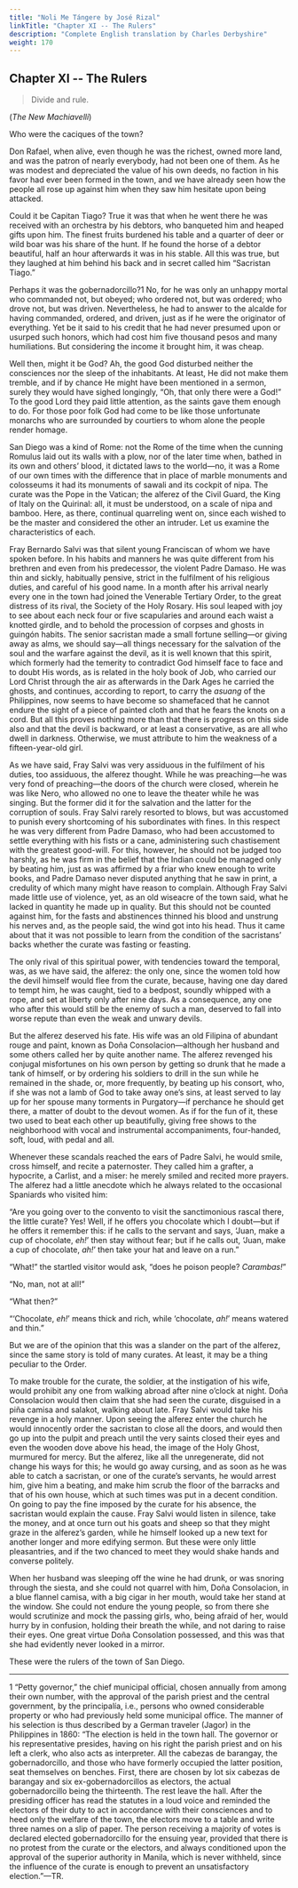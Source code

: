 ```yaml
---
title: "Noli Me Tángere by José Rizal"
linkTitle: "Chapter XI -- The Rulers"
description: "Complete English translation by Charles Derbyshire"
weight: 170
---
```

## Chapter XI -- The Rulers

>Divide and rule.

(*The New Machiavelli*)

Who were the caciques of the town?

Don Rafael, when alive, even though he was the richest, owned more land, and was the patron of nearly everybody, had not been one of them. As he was modest and depreciated the value of his own deeds, no faction in his favor had ever been formed in the town, and we have already seen how the people all rose up against him when they saw him hesitate upon being attacked.

Could it be Capitan Tiago? True it was that when he went there he was received with an orchestra by his debtors, who banqueted him and heaped gifts upon him. The finest fruits burdened his table and a quarter of deer or wild boar was his share of the hunt. If he found the horse of a debtor beautiful, half an hour afterwards it was in his stable. All this was true, but they laughed at him behind his back and in secret called him “Sacristan Tiago.”

Perhaps it was the gobernadorcillo?1 No, for he was only an unhappy mortal who commanded not, but obeyed; who ordered not, but was ordered; who drove not, but was driven. Nevertheless, he had to answer to the alcalde for having commanded, ordered, and driven, just as if he were the originator of everything. Yet be it said to his credit that he had never presumed upon or usurped such honors, which had cost him five thousand pesos and many humiliations. But considering the income it brought him, it was cheap.

Well then, might it be God? Ah, the good God disturbed neither the consciences nor the sleep of the inhabitants. At least, He did not make them tremble, and if by chance He might have been mentioned in a sermon, surely they would have sighed longingly, “Oh, that only there were a God!” To the good Lord they paid little attention, as the saints gave them enough to do. For those poor folk God had come to be like those unfortunate monarchs who are surrounded by courtiers to whom alone the people render homage.

San Diego was a kind of Rome: not the Rome of the time when the cunning Romulus laid out its walls with a plow, nor of the later time when, bathed in its own and others’ blood, it dictated laws to the world—no, it was a Rome of our own times with the difference that in place of marble monuments and colosseums it had its monuments of sawali and its cockpit of nipa. The curate was the Pope in the Vatican; the alferez of the Civil Guard, the King of Italy on the Quirinal: all, it must be understood, on a scale of nipa and bamboo. Here, as there, continual quarreling went on, since each wished to be the master and considered the other an intruder. Let us examine the characteristics of each.

Fray Bernardo Salvi was that silent young Franciscan of whom we have spoken before. In his habits and manners he was quite different from his brethren and even from his predecessor, the violent Padre Damaso. He was thin and sickly, habitually pensive, strict in the fulfilment of his religious duties, and careful of his good name. In a month after his arrival nearly every one in the town had joined the Venerable Tertiary Order, to the great distress of its rival, the Society of the Holy Rosary. His soul leaped with joy to see about each neck four or five scapularies and around each waist a knotted girdle, and to behold the procession of corpses and ghosts in guingón habits. The senior sacristan made a small fortune selling—or giving away as alms, we should say—all things necessary for the salvation of the soul and the warfare against the devil, as it is well known that this spirit, which formerly had the temerity to contradict God himself face to face and to doubt His words, as is related in the holy book of Job, who carried our Lord Christ through the air as afterwards in the Dark Ages he carried the ghosts, and continues, according to report, to carry the *asuang* of the Philippines, now seems to have become so shamefaced that he cannot endure the sight of a piece of painted cloth and that he fears the knots on a cord. But all this proves nothing more than that there is progress on this side also and that the devil is backward, or at least a conservative, as are all who dwell in darkness. Otherwise, we must attribute to him the weakness of a fifteen-year-old girl.

As we have said, Fray Salvi was very assiduous in the fulfilment of his duties, too assiduous, the alferez thought. While he was preaching—he was very fond of preaching—the doors of the church were closed, wherein he was like Nero, who allowed no one to leave the theater while he was singing. But the former did it for the salvation and the latter for the corruption of souls. Fray Salvi rarely resorted to blows, but was accustomed to punish every shortcoming of his subordinates with fines. In this respect he was very different from Padre Damaso, who had been accustomed to settle everything with his fists or a cane, administering such chastisement with the greatest good-will. For this, however, he should not be judged too harshly, as he was firm in the belief that the Indian could be managed only by beating him, just as was affirmed by a friar who knew enough to write books, and Padre Damaso never disputed anything that he saw in print, a credulity of which many might have reason to complain. Although Fray Salvi made little use of violence, yet, as an old wiseacre of the town said, what he lacked in quantity he made up in quality. But this should not be counted against him, for the fasts and abstinences thinned his blood and unstrung his nerves and, as the people said, the wind got into his head. Thus it came about that it was not possible to learn from the condition of the sacristans’ backs whether the curate was fasting or feasting.

The only rival of this spiritual power, with tendencies toward the temporal, was, as we have said, the alferez: the only one, since the women told how the devil himself would flee from the curate, because, having one day dared to tempt him, he was caught, tied to a bedpost, soundly whipped with a rope, and set at liberty only after nine days. As a consequence, any one who after this would still be the enemy of such a man, deserved to fall into worse repute than even the weak and unwary devils.

But the alferez deserved his fate. His wife was an old Filipina of abundant rouge and paint, known as Doña Consolacion—although her husband and some others called her by quite another name. The alferez revenged his conjugal misfortunes on his own person by getting so drunk that he made a tank of himself, or by ordering his soldiers to drill in the sun while he remained in the shade, or, more frequently, by beating up his consort, who, if she was not a lamb of God to take away one’s sins, at least served to lay up for her spouse many torments in Purgatory—if perchance he should get there, a matter of doubt to the devout women. As if for the fun of it, these two used to beat each other up beautifully, giving free shows to the neighborhood with vocal and instrumental accompaniments, four-handed, soft, loud, with pedal and all.

Whenever these scandals reached the ears of Padre Salvi, he would smile, cross himself, and recite a paternoster. They called him a grafter, a hypocrite, a Carlist, and a miser: he merely smiled and recited more prayers. The alferez had a little anecdote which he always related to the occasional Spaniards who visited him:

“Are you going over to the convento to visit the sanctimonious rascal there, the little curate? Yes! Well, if he offers you chocolate which I doubt—but if he offers it remember this: if he calls to the servant and says, ‘Juan, make a cup of chocolate, *eh!*’ then stay without fear; but if he calls out, ‘Juan, make a cup of chocolate, *ah!*’ then take your hat and leave on a run.”

“What!” the startled visitor would ask, “does he poison people? *Carambas!*”

“No, man, not at all!”

“What then?”

“‘Chocolate, *eh!*’ means thick and rich, while ‘chocolate, *ah!*’ means watered and thin.”

But we are of the opinion that this was a slander on the part of the alferez, since the same story is told of many curates. At least, it may be a thing peculiar to the Order.

To make trouble for the curate, the soldier, at the instigation of his wife, would prohibit any one from walking abroad after nine o’clock at night. Doña Consolacion would then claim that she had seen the curate, disguised in a piña camisa and salakot, walking about late. Fray Salvi would take his revenge in a holy manner. Upon seeing the alferez enter the church he would innocently order the sacristan to close all the doors, and would then go up into the pulpit and preach until the very saints closed their eyes and even the wooden dove above his head, the image of the Holy Ghost, murmured for mercy. But the alferez, like all the unregenerate, did not change his ways for this; he would go away cursing, and as soon as he was able to catch a sacristan, or one of the curate’s servants, he would arrest him, give him a beating, and make him scrub the floor of the barracks and that of his own house, which at such times was put in a decent condition. On going to pay the fine imposed by the curate for his absence, the sacristan would explain the cause. Fray Salvi would listen in silence, take the money, and at once turn out his goats and sheep so that they might graze in the alferez’s garden, while he himself looked up a new text for another longer and more edifying sermon. But these were only little pleasantries, and if the two chanced to meet they would shake hands and converse politely.

When her husband was sleeping off the wine he had drunk, or was snoring through the siesta, and she could not quarrel with him, Doña Consolacion, in a blue flannel camisa, with a big cigar in her mouth, would take her stand at the window. She could not endure the young people, so from there she would scrutinize and mock the passing girls, who, being afraid of her, would hurry by in confusion, holding their breath the while, and not daring to raise their eyes. One great virtue Doña Consolation possessed, and this was that she had evidently never looked in a mirror.

These were the rulers of the town of San Diego.

---

1 “Petty governor,” the chief municipal official, chosen annually from among their own number, with the approval of the parish priest and the central government, by the principalía, i.e., persons who owned considerable property or who had previously held some municipal office. The manner of his selection is thus described by a German traveler (Jagor) in the Philippines in 1860: “The election is held in the town hall. The governor or his representative presides, having on his right the parish priest and on his left a clerk, who also acts as interpreter. All the cabezas de barangay, the gobernadorcillo, and those who have formerly occupied the latter position, seat themselves on benches. First, there are chosen by lot six cabezas de barangay and six ex-gobernadorcillos as electors, the actual gobernadorcillo being the thirteenth. The rest leave the hall. After the presiding officer has read the statutes in a loud voice and reminded the electors of their duty to act in accordance with their consciences and to heed only the welfare of the town, the electors move to a table and write three names on a slip of paper. The person receiving a majority of votes is declared elected gobernadorcillo for the ensuing year, provided that there is no protest from the curate or the electors, and always conditioned upon the approval of the superior authority in Manila, which is never withheld, since the influence of the curate is enough to prevent an unsatisfactory election.”—TR.